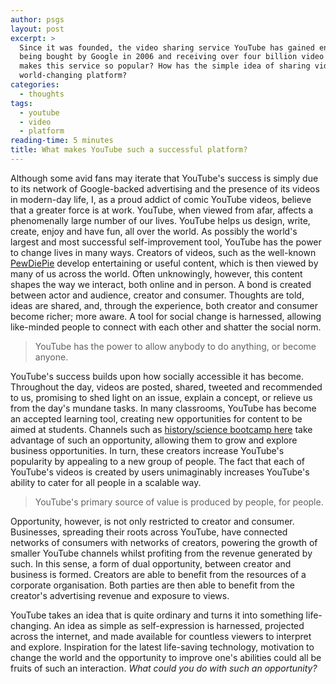 ```yaml
---
author: psgs
layout: post
excerpt: >
  Since it was founded, the video sharing service YouTube has gained enormous popularity,
  being bought by Google in 2006 and receiving over four billion video views per day. What
  makes this service so popular? How has the simple idea of sharing videos produced a
  world-changing platform?
categories:
  - thoughts
tags:
  - youtube
  - video
  - platform
reading-time: 5 minutes
title: What makes YouTube such a successful platform?
---
```


Although some avid fans may iterate that YouTube's success is simply due to its network of Google-backed advertising and the presence of its videos in modern-day life, I, as a proud addict of comic YouTube videos, believe that a greater force is at work.
YouTube, when viewed from afar, affects a phenomenally large number of our lives.
YouTube helps us design, write, create, enjoy and have fun, all over the world.
As possibly the world's largest and most successful self-improvement tool, YouTube has the power to change lives in many ways.
Creators of videos, such as the well-known [PewDiePie](https://www.youtube.com/PewDiePie) develop entertaining or useful content, which is then viewed by many of us across the world.
Often unknowingly, however, this content shapes the way we interact, both online and in person.
A bond is created between actor and audience, creator and consumer. Thoughts are told, ideas are shared, and, through the experience, both creator and consumer become richer; more aware.
A tool for social change is harnessed, allowing like-minded people to connect with each other and shatter the social norm.

> YouTube has the power to allow anybody to do anything, or become anyone.

YouTube's success builds upon how socially accessible it has become. Throughout the day, videos are posted, shared, tweeted and recommended to us, promising to shed light on an issue, explain a concept, or relieve us from the day's mundane tasks.
In many classrooms, YouTube has become an accepted learning tool, creating new opportunities for content to be aimed at students.
Channels such as [history/science bootcamp here]() take advantage of such an opportunity, allowing them to grow and explore business opportunities. In turn, these creators increase YouTube's popularity by appealing to a new group of people.
The fact that each of YouTube's videos is created by users unimaginably increases YouTube's ability to cater for all people in a scalable way.

> YouTube's primary source of value is produced by people, for people.

Opportunity, however, is not only restricted to creator and consumer. Businesses, spreading their roots across YouTube, have connected networks of consumers with networks of creators, powering the growth of smaller YouTube channels whilst profiting from the revenue generated by such. In this sense, a form of dual opportunity, between creator and business is formed.
Creators are able to benefit from the resources of a corporate organisation. Both parties are then able to benefit from the creator's advertising revenue and exposure to views.

YouTube takes an idea that is quite ordinary and turns it into something life-changing. An idea as simple as self-expression is harnessed, projected across the internet, and made available for countless viewers to interpret and explore.
Inspiration for the latest life-saving technology, motivation to change the world and the opportunity to improve one's abilities could all be fruits of such an interaction. *What could you do with such an opportunity?*
